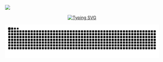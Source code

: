 ![](https://count.getloli.com/@Stargazer?name=Stargazer&theme=miku&padding=7&offset=7&align=top&scale=1&pixelated=1&darkmode=auto&prefix=0)

<div align="center">
  <a href="https://blog.sunguoqi.com/">
    <img src="https://readme-typing-svg.demolab.com?font=Fira+Code&pause=1000&color=024EF7&width=435&lines=一直游到海水变蓝！&center=true&size=27" alt="Typing SVG" />
  </a>
</div>

![](https://raw.githubusercontent.com/LiufanChen/LiufanChen/refs/heads/output/github-contribution-grid-snake.svg)
